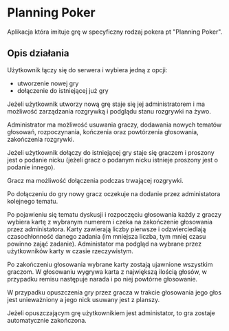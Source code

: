 # Planning Poker 

Aplikacja która imituje grę w specyficzny rodzaj pokera pt "Planning Poker".

## Opis działania

Użytkownik łączy się do serwera i wybiera jedną z opcji: 
- utworzenie nowej gry
- dołączenie do istniejącej już gry

Jeżeli użytkownik utworzy nową grę staje się jej administratorem i ma
możliwość zarządzania rozgrywką i podglądu stanu rozgrywki na żywo.

Administrator ma możliwość usuwania graczy, dodawania nowych tematów głosowań, 
rozpoczynania, kończenia oraz powtórzenia głosowania, zakończenia rozgrywki.

Jeżeli użytkownik dołączy do istniejącej gry staje się graczem i proszony jest o podanie nicku
(jeżeli gracz o podanym nicku istnieje proszony jest o podanie innego).

Gracz ma możliwość dołączenia podczas trwającej rozgrywki.

Po dołączeniu do gry nowy gracz oczekuje na dodanie przez administatora
kolejnego tematu.  

Po pojawieniu się tematu dyskusji i rozpoczęciu głosowania każdy z graczy
wybiera kartę z wybranym numerem i czeka na zakończenie głosowania przez administatora.
Karty zawierają liczby pierwsze i odzwierciedlają czasochłonność danego zadania 
(im mniejsza liczba, tym mniej czasu powinno zająć zadanie).
Administator ma podgląd na wybrane przez użytkowników karty w czasie rzeczywistym.

Po zakończeniu głosowania wybrane karty zostają ujawnione wszystkim graczom.
W głosowaniu wygrywa karta z największą ilością głosów, w przypadku remisu
następuje narada i po niej powtórne głosowanie.

W przypadku opuszczenia gry przez gracza w trakcie głosowania jego głos jest unieważniony
a jego nick usuwany jest z planszy.

Jeżeli opuszczającym grę użytkownikiem jest administator, to gra zostaje automatycznie zakończona.






